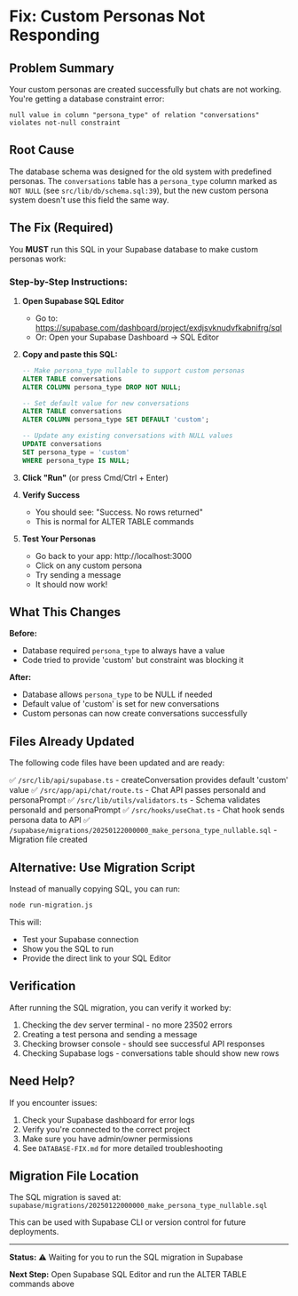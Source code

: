 # Fix: Custom Personas Not Responding

## Problem Summary
Your custom personas are created successfully but chats are not working. You're getting a database constraint error:

```
null value in column "persona_type" of relation "conversations" violates not-null constraint
```

## Root Cause
The database schema was designed for the old system with predefined personas. The `conversations` table has a `persona_type` column marked as `NOT NULL` (see `src/lib/db/schema.sql:39`), but the new custom persona system doesn't use this field the same way.

## The Fix (Required)

You **MUST** run this SQL in your Supabase database to make custom personas work:

### Step-by-Step Instructions:

1. **Open Supabase SQL Editor**
   - Go to: https://supabase.com/dashboard/project/exdjsvknudvfkabnifrg/sql
   - Or: Open your Supabase Dashboard → SQL Editor

2. **Copy and paste this SQL:**
   ```sql
   -- Make persona_type nullable to support custom personas
   ALTER TABLE conversations
   ALTER COLUMN persona_type DROP NOT NULL;

   -- Set default value for new conversations
   ALTER TABLE conversations
   ALTER COLUMN persona_type SET DEFAULT 'custom';

   -- Update any existing conversations with NULL values
   UPDATE conversations
   SET persona_type = 'custom'
   WHERE persona_type IS NULL;
   ```

3. **Click "Run"** (or press Cmd/Ctrl + Enter)

4. **Verify Success**
   - You should see: "Success. No rows returned"
   - This is normal for ALTER TABLE commands

5. **Test Your Personas**
   - Go back to your app: http://localhost:3000
   - Click on any custom persona
   - Try sending a message
   - It should now work!

## What This Changes

**Before:**
- Database required `persona_type` to always have a value
- Code tried to provide 'custom' but constraint was blocking it

**After:**
- Database allows `persona_type` to be NULL if needed
- Default value of 'custom' is set for new conversations
- Custom personas can now create conversations successfully

## Files Already Updated

The following code files have been updated and are ready:

✅ `/src/lib/api/supabase.ts` - createConversation provides default 'custom' value
✅ `/src/app/api/chat/route.ts` - Chat API passes personaId and personaPrompt
✅ `/src/lib/utils/validators.ts` - Schema validates personaId and personaPrompt
✅ `/src/hooks/useChat.ts` - Chat hook sends persona data to API
✅ `/supabase/migrations/20250122000000_make_persona_type_nullable.sql` - Migration file created

## Alternative: Use Migration Script

Instead of manually copying SQL, you can run:

```bash
node run-migration.js
```

This will:
- Test your Supabase connection
- Show you the SQL to run
- Provide the direct link to your SQL Editor

## Verification

After running the SQL migration, you can verify it worked by:

1. Checking the dev server terminal - no more 23502 errors
2. Creating a test persona and sending a message
3. Checking browser console - should see successful API responses
4. Checking Supabase logs - conversations table should show new rows

## Need Help?

If you encounter issues:

1. Check your Supabase dashboard for error logs
2. Verify you're connected to the correct project
3. Make sure you have admin/owner permissions
4. See `DATABASE-FIX.md` for more detailed troubleshooting

## Migration File Location

The SQL migration is saved at:
`supabase/migrations/20250122000000_make_persona_type_nullable.sql`

This can be used with Supabase CLI or version control for future deployments.

---

**Status:** ⚠️ Waiting for you to run the SQL migration in Supabase

**Next Step:** Open Supabase SQL Editor and run the ALTER TABLE commands above
